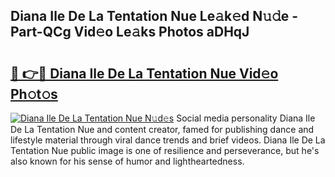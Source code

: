 ## Diana Ile De La Tentation Nue Le𝚊k𝚎d N𝚞𝚍e - Part-QCg Vid𝚎o Le𝚊ks Photos aDHqJ

# <h2><a href="http://fb8m0w9.evod.top/?m=Diana+Ile+De+La+Tentation+Nue">🔗 👉🔴 Diana Ile De La Tentation Nue Vid𝚎o Ph𝚘t𝚘s</a></h2>

[![Diana Ile De La Tentation Nue N𝚞d𝚎s](https://i.imgur.com/8V9OHl7.gif)](http://fb8m0w9.evod.top/?m=Diana+Ile+De+La+Tentation+Nue)
Social media personality Diana Ile De La Tentation Nue and content creator, famed for publishing dance and lifestyle material through viral dance trends and brief videos. Diana Ile De La Tentation Nue public image is one of resilience and perseverance, but he's also known for his sense of humor and lightheartedness. 
